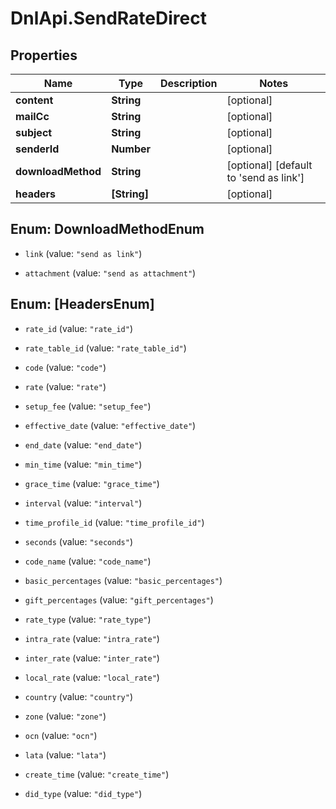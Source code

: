 # DnlApi.SendRateDirect

## Properties
Name | Type | Description | Notes
------------ | ------------- | ------------- | -------------
**content** | **String** |  | [optional] 
**mailCc** | **String** |  | [optional] 
**subject** | **String** |  | [optional] 
**senderId** | **Number** |  | [optional] 
**downloadMethod** | **String** |  | [optional] [default to &#39;send as link&#39;]
**headers** | **[String]** |  | [optional] 


<a name="DownloadMethodEnum"></a>
## Enum: DownloadMethodEnum


* `link` (value: `"send as link"`)

* `attachment` (value: `"send as attachment"`)




<a name="[HeadersEnum]"></a>
## Enum: [HeadersEnum]


* `rate_id` (value: `"rate_id"`)

* `rate_table_id` (value: `"rate_table_id"`)

* `code` (value: `"code"`)

* `rate` (value: `"rate"`)

* `setup_fee` (value: `"setup_fee"`)

* `effective_date` (value: `"effective_date"`)

* `end_date` (value: `"end_date"`)

* `min_time` (value: `"min_time"`)

* `grace_time` (value: `"grace_time"`)

* `interval` (value: `"interval"`)

* `time_profile_id` (value: `"time_profile_id"`)

* `seconds` (value: `"seconds"`)

* `code_name` (value: `"code_name"`)

* `basic_percentages` (value: `"basic_percentages"`)

* `gift_percentages` (value: `"gift_percentages"`)

* `rate_type` (value: `"rate_type"`)

* `intra_rate` (value: `"intra_rate"`)

* `inter_rate` (value: `"inter_rate"`)

* `local_rate` (value: `"local_rate"`)

* `country` (value: `"country"`)

* `zone` (value: `"zone"`)

* `ocn` (value: `"ocn"`)

* `lata` (value: `"lata"`)

* `create_time` (value: `"create_time"`)

* `did_type` (value: `"did_type"`)




